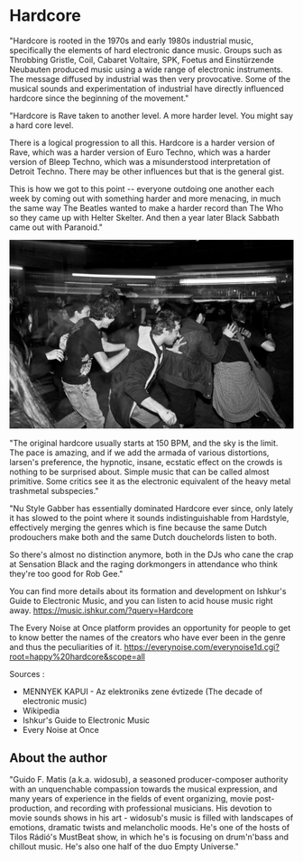 # Hardcore

"Hardcore is rooted in the 1970s and early 1980s industrial music, specifically the elements of hard electronic dance music. Groups such as Throbbing Gristle, Coil, Cabaret Voltaire, SPK, Foetus and Einstürzende Neubauten produced music using a wide range of electronic instruments. The message diffused by industrial was then very provocative. Some of the musical sounds and experimentation of industrial have directly influenced hardcore since the beginning of the movement."

"Hardcore is Rave taken to another level. A more harder level. You might say a hard core level.

There is a logical progression to all this. Hardcore is a harder version of Rave, which was a harder version of Euro Techno, which was a harder version of Bleep Techno, which was a misunderstood interpretation of Detroit Techno. There may be other influences but that is the general gist.

This is how we got to this point -- everyone outdoing one another each week by coming out with something harder and more menacing, in much the same way The Beatles wanted to make a harder record than The Who so they came up with Helter Skelter. And then a year later Black Sabbath came out with Paranoid."

![hardcore](doc/source/_static/images/hardcore/hardcore.jpg)

"The original hardcore usually starts at 150 BPM, and the sky is the limit. The pace is amazing, and if we add the armada of various distortions, larsen's preference, the hypnotic, insane, ecstatic effect on the crowds is nothing to be surprised about. Simple music that can be called almost primitive. Some critics see it as the electronic equivalent of the heavy metal trashmetal subspecies."

"Nu Style Gabber has essentially dominated Hardcore ever since, only lately it has slowed to the point where it sounds indistinguishable from Hardstyle, effectively merging the genres which is fine because the same Dutch prodouchers make both and the same Dutch douchelords listen to both.

So there's almost no distinction anymore, both in the DJs who cane the crap at Sensation Black and the raging dorkmongers in attendance who think they're too good for Rob Gee."

You can find more details about its formation and development on Ishkur's Guide to Electronic Music, and you can listen to acid house music right away.
<https://music.ishkur.com/?query=Hardcore>

The Every Noise at Once platform provides an opportunity for people to get to know better the names of the creators who have ever been in the genre and thus the peculiarities of it.
<https://everynoise.com/everynoise1d.cgi?root=happy%20hardcore&scope=all>

Sources :

- MENNYEK KAPUI - Az elektroniks zene évtizede (The decade of electronic music)
- Wikipedia
- Ishkur's Guide to Electronic Music
- Every Noise at Once

## About the author

"Guido F. Matis (a.k.a. widosub), a seasoned producer-composer authority with an unquenchable compassion towards the musical expression, and many years of experience in the fields of event organizing, movie post-production, and recording with professional musicians. His devotion to movie sounds shows in his art - widosub's music is filled with landscapes of emotions, dramatic twists and melancholic moods. He's one of the hosts of Tilos Rádió's MustBeat show, in which he's is focusing on drum'n'bass and chillout music. He's also one half of the duo Empty Universe."
